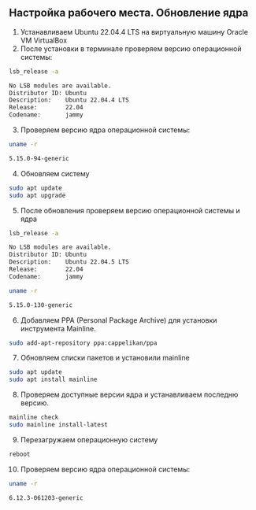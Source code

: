 ## Настройка рабочего места. Обновление ядра
1. Устанавливаем Ubuntu 22.04.4 LTS на виртуальную машину Oracle VM VirtualBox
2. После установки в терминале проверяем версию операционной системы:
```bash
lsb_release -a
```
```bash
No LSB modules are available.
Distributor ID: Ubuntu
Description:    Ubuntu 22.04.4 LTS
Release:        22.04
Codename:       jammy
```
3. Проверяем версию ядра операционной системы:
```bash
uname -r
```

```bash
5.15.0-94-generic
```
4. Обновляем систему
```bash
sudo apt update
sudo apt upgrade
```
5. После обновления проверяем версию операционной системы и ядра
```bash
lsb_release -a
```
```bash
No LSB modules are available.
Distributor ID: Ubuntu
Description:    Ubuntu 22.04.5 LTS
Release:        22.04
Codename:       jammy
```

```bash
uname -r
```

```bash
5.15.0-130-generic
```
6. Добавляем PPA (Personal Package Archive) для установки инструмента Mainline.
```bash
sudo add-apt-repository ppa:cappelikan/ppa
```
7. Обновляем списки пакетов и установили mainline
```bash
sudo apt update
sudo apt install mainline
```
8. Проверяем доступные версии ядра и устанавливаем последню версию.
```bash
mainline check
sudo mainline install-latest
```
9. Перезагружаем операционную систему
```bash
reboot
```
10. Проверяем версию ядра операционной системы:
```bash
uname -r
```

```bash
6.12.3-061203-generic
```

